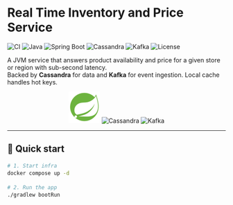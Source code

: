 # Real Time Inventory and Price Service

![CI](https://github.com/GrandhiSahithi/realtime-inventory/actions/workflows/ci.yml/badge.svg)
![Java](https://img.shields.io/badge/Java-21-green)
![Spring Boot](https://img.shields.io/badge/Spring%20Boot-3.5.x-brightgreen)
![Cassandra](https://img.shields.io/badge/Cassandra-4.1-blue)
![Kafka](https://img.shields.io/badge/Kafka-3.7-blueviolet)
![License](https://img.shields.io/badge/License-MIT-lightgrey)

A JVM service that answers product availability and price for a given store or region with sub-second latency.  
Backed by **Cassandra** for data and **Kafka** for event ingestion. Local cache handles hot keys.

<p align="center">
  <img src="https://raw.githubusercontent.com/github/explore/main/topics/spring-boot/spring-boot.png" alt="Spring" width="72"/>
  <img src="https://raw.githubusercontent.com/github/explore/main/topics/apache-cassandra/apache-cassandra.png" alt="Cassandra" width="72"/>
  <img src="https://raw.githubusercontent.com/github/explore/main/topics/apache-kafka/apache-kafka.png" alt="Kafka" width="72"/>
</p>

---

## 🚀 Quick start

```bash
# 1. Start infra
docker compose up -d

# 2. Run the app
./gradlew bootRun
